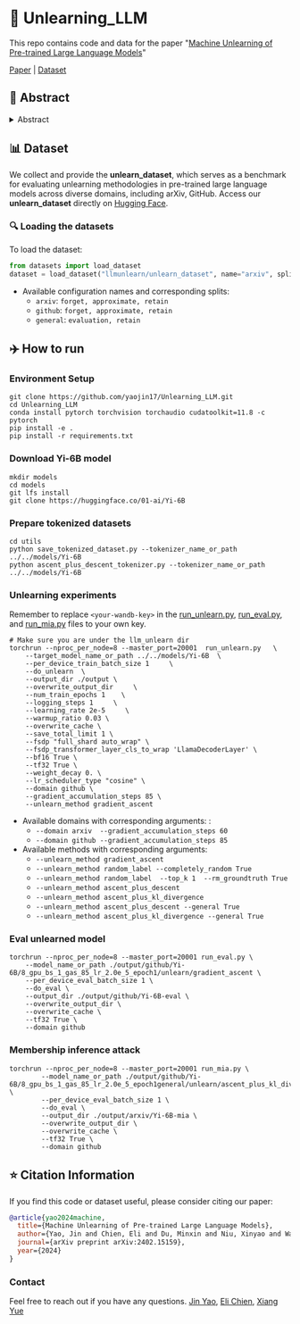 # 🤖 Unlearning_LLM
This repo contains code and data for the paper "[Machine Unlearning of Pre-trained Large Language Models](https://arxiv.org/abs/2402.15159)"

[Paper](https://arxiv.org/pdf/2402.15159.pdf) | [Dataset](https://huggingface.co/datasets/llmunlearn/unlearn_dataset)


## 🌟 Abstract

<details><summary>Abstract</summary>

This study investigates the concept of the `right to be forgotten' within the context of large language models (LLMs). We explore machine unlearning as a pivotal solution, with a focus on pre-trained models--a notably under-researched area. Our research delineates a comprehensive framework for machine unlearning in pre-trained LLMs, encompassing a critical analysis of seven diverse unlearning methods. Through rigorous evaluation using curated datasets from arXiv, books, and GitHub, we establish a robust benchmark for unlearning performance, demonstrating that these methods are over $10^5$ times more computationally efficient than retraining. Our results show that integrating gradient ascent with gradient descent on in-distribution data improves hyperparameter robustness. We also provide detailed guidelines for efficient hyperparameter tuning in the unlearning process. Our findings advance the discourse on ethical AI practices, offering substantive insights into the mechanics of machine unlearning for pre-trained LLMs and underscoring the potential for responsible AI development.

</details>

## 📊 Dataset
We collect and provide the **unlearn_dataset**, which serves as a benchmark for evaluating unlearning methodologies in pre-trained large language models across diverse domains, including arXiv, GitHub. Access our **unlearn_dataset** directly on [Hugging Face](https://huggingface.co/datasets/llmunlearn/unlearn_dataset).

### 🔍 Loading the datasets

To load the dataset:

```python
from datasets import load_dataset
dataset = load_dataset("llmunlearn/unlearn_dataset", name="arxiv", split="forget")
```
* Available configuration names and corresponding splits:
  - `arxiv`: `forget, approximate, retain`
  - `github`: `forget, approximate, retain`
  - `general`: `evaluation, retain`

## ✈️ How to run
### Environment Setup
```
git clone https://github.com/yaojin17/Unlearning_LLM.git
cd Unlearning_LLM
conda install pytorch torchvision torchaudio cudatoolkit=11.8 -c pytorch
pip install -e .
pip install -r requirements.txt
```
### Download Yi-6B model
```
mkdir models
cd models
git lfs install
git clone https://huggingface.co/01-ai/Yi-6B
```
### Prepare tokenized datasets
```
cd utils
python save_tokenized_dataset.py --tokenizer_name_or_path ../../models/Yi-6B
python ascent_plus_descent_tokenizer.py --tokenizer_name_or_path ../../models/Yi-6B
```
### Unlearning experiments
Remember to replace `<your-wandb-key>` in the [run_unlearn.py](llm_unlearn/run_unlearn.py#L90), [run_eval.py](llm_unlearn/run_eval.py#L84), and [run_mia.py](llm_unlearn/run_mia.py#L85) files to your own key. 
```
# Make sure you are under the llm_unlearn dir
torchrun --nproc_per_node=8 --master_port=20001  run_unlearn.py   \
    --target_model_name_or_path ../../models/Yi-6B  \
    --per_device_train_batch_size 1     \
    --do_unlearn  \
    --output_dir ./output \
    --overwrite_output_dir     \
    --num_train_epochs 1    \
    --logging_steps 1     \
    --learning_rate 2e-5     \
    --warmup_ratio 0.03 \
    --overwrite_cache \
    --save_total_limit 1 \
    --fsdp "full_shard auto_wrap" \
    --fsdp_transformer_layer_cls_to_wrap 'LlamaDecoderLayer' \
    --bf16 True \
    --tf32 True \
    --weight_decay 0. \
    --lr_scheduler_type "cosine" \
    --domain github \
    --gradient_accumulation_steps 85 \
    --unlearn_method gradient_ascent 
  ```
- Available domains with corresponding arguments: : 
  - `--domain arxiv  --gradient_accumulation_steps 60 `
  - `--domain github --gradient_accumulation_steps 85 `
- Available methods with corresponding arguments: 
  - `--unlearn_method gradient_ascent `
  - `--unlearn_method random_label --completely_random True`
  - `--unlearn_method random_label  --top_k 1  --rm_groundtruth True `
  - `--unlearn_method ascent_plus_descent`
  - `--unlearn_method ascent_plus_kl_divergence`
  - `--unlearn_method ascent_plus_descent --general True`
  - `--unlearn_method ascent_plus_kl_divergence --general True`

### Eval unlearned model
```
torchrun --nproc_per_node=8 --master_port=20001 run_eval.py \
    --model_name_or_path ./output/github/Yi-6B/8_gpu_bs_1_gas_85_lr_2.0e_5_epoch1/unlearn/gradient_ascent \
    --per_device_eval_batch_size 1 \
    --do_eval \
    --output_dir ./output/github/Yi-6B-eval \
    --overwrite_output_dir \
    --overwrite_cache \
    --tf32 True \
    --domain github
```
### Membership inference attack
```
torchrun --nproc_per_node=8 --master_port=20001 run_mia.py \
        --model_name_or_path ./output/github/Yi-6B/8_gpu_bs_1_gas_85_lr_2.0e_5_epoch1general/unlearn/ascent_plus_kl_divergence \
        --per_device_eval_batch_size 1 \
        --do_eval \
        --output_dir ./output/arxiv/Yi-6B-mia \
        --overwrite_output_dir \
        --overwrite_cache \
        --tf32 True \
        --domain github
```


## ⭐ Citation Information

If you find this code or dataset useful, please consider citing our paper:

```bib
@article{yao2024machine,
  title={Machine Unlearning of Pre-trained Large Language Models},
  author={Yao, Jin and Chien, Eli and Du, Minxin and Niu, Xinyao and Wang, Tianhao and Cheng, Zezhou and Yue, Xiang},
  journal={arXiv preprint arXiv:2402.15159},
  year={2024}
}
```

### Contact
Feel free to reach out if you have any questions. [Jin Yao](mailto:rry4fg@virginia.edu), [Eli Chien](mailto:ichien6@gatech.edu), [Xiang Yue](mailto:yue.149@osu.edu)